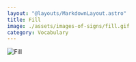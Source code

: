 ```yaml
---
layout: "@layouts/MarkdownLayout.astro"
title: Fill
image: ./assets/images-of-signs/fill.gif
category: Vocabulary
---
```


![Fill](@signs/fill.gif)
